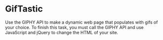 # GifTastic
Use the GIPHY API to make a dynamic web page that populates with gifs of your choice. To finish this task, you must call the GIPHY API and use JavaScript and jQuery to change the HTML of your site.
